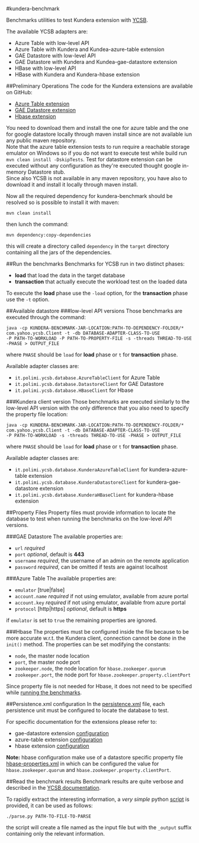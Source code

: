 #kundera-benchmark

Benchmarks utilities to test Kundera extension with [YCSB](https://github.com/brianfrankcooper/YCSB/).

The available YCSB adapters are:

- Azure Table with low-level API
- Azure Table with Kundera and Kundea-azure-table extension
- GAE Datastore with low-level API
- GAE Datastore with Kundera and Kundea-gae-datastore extension
- HBase with low-level API
- HBase with Kundera and Kundera-hbase extension

##Preliminary Operations
The code for the Kundera extensions are available on GitHub:

- [Azure Table extension](https://github.com/Arci/kundera-azure-table)
- [GAE Datastore extension](https://github.com/Arci/kundera-gae-datastore)
- [Hbase extension](https://github.com/impetus-opensource/Kundera)

You need to download them and install the one for azure table and the one for google datastore locally through maven install since are not available iun any public maven repository.  
Note that the azure table extension tests to run require a reachable storage emulator on Windows so if you do not want to execute test while build run `mvn clean install -DskipTests`.
Test for datastore extension can be executed without any configuration as they're executed thought google in-memory Datastore stub.  
Since also YCSB is not available in any maven repository, you have also to download it and install it locally through maven install.

Now all the required dependency for kundera-benchmark should be resolved so is possible to install it with maven:

```
mvn clean install
```

then lunch the command:

```
mvn dependency:copy-dependencies
```
this will create a directory called `dependency` in the `target` directory containing all the jars of the dependencies.

##Run the benchmarks
Benchmarks for YCSB run in two distinct phases:

- __load__ that load the data in the target database
- __transaction__ that actually execute the workload test on the loaded data

To execute the __load__ phase use the `-load` option, for the __transaction__ phase use the `-t` option.

##Available datastore
###low-level API versions
Those benchmarks are executed through the command:

```
java -cp KUNDERA-BENCHMARK-JAR-LOCATION:PATH-TO-DEPENDENCY-FOLDER/*
com.yahoo.ycsb.Client -t -db DATABASE-ADAPTER-CLASS-TO-USE
-P PATH-TO-WORKLOAD -P PATH-TO-PROPERTY-FILE -s -threads THREAD-TO-USE -PHASE > OUTPUT_FILE
```
where `PHASE` should be `load` for __load__ phase or `t` for __transaction__ phase.

Available adapter classes are:

- `it.polimi.ycsb.database.AzureTableClient` for Azure Table
- `it.polimi.ycsb.database.DatastoreClient` for GAE Datastore
- `it.polimi.ycsb.database.HBaseClient` for Hbase

###Kundera client version
Those benchmarks are executed similarly to the low-level API version with the only difference that you also need to specify the property file location:

```
java -cp KUNDERA-BENCHMARK-JAR-LOCATION:PATH-TO-DEPENDENCY-FOLDER/*
com.yahoo.ycsb.Client -t -db DATABASE-ADAPTER-CLASS-TO-USE
-P PATH-TO-WORKLOAD -s -threads THREAD-TO-USE -PHASE > OUTPUT_FILE
```
where `PHASE` should be `load` for __load__ phase or `t` for __transaction__ phase.

Available adapter classes are:

- `it.polimi.ycsb.database.KunderaAzureTableClient` for  kundera-azure-table extension
- `it.polimi.ycsb.database.KunderaDatastoreClient` for kundera-gae-datastore extension
- `it.polimi.ycsb.database.KunderaHBaseClient` for kundera-hbase extension

##Property Files
Property files must provide information to locate the database to test when running the benchmarks on the low-level API versions.

###GAE Datastore
The available properties are:

- `url` _required_
- `port` _optional_, default is __443__
- `username`  _required_, the username of an admin on the remote application
- `password` _required_, can be omitted if tests are against localhost

###Azure Table
The available properties are:

- `emulator` [true|false]
- `account.name` _required_ if not using emulator, available from azure portal
- `account.key` _required_ if not using emulator, available from azure portal
- `protocol` [http|https] _optional_, default is __https__

if `emulator` is set to `true` the remaining properties are ignored.

###Hbase
The properties must be configured inside the []() file because to be more accurate w.r.t. the Kundera client, connection cannot be done in the `init()` method.
The properties can be set modifying the constants:

- `node`, the master node location
- `port`, the master node port
- `zookeeper.node`, the node location for `hbase.zookeeper.quorum`
- `zookeeper.port`, the node port for `hbase.zookeeper.property.clientPort`

Since property file is not needed for Hbase, it does not need to be specified while [running the benchmarks](#low-level-api-versions).

##Persistence.xml configuration
In the [persistence.xml](https://github.com/Arci/kundera-benchmark/blob/master/src/main/resources/META-INF/persistence.xml) file, each persistence unit must be configured to locate the database to test.

For specific documentation for the extensions please refer to:

- gae-datastore extension [configuration](https://github.com/Arci/kundera-gae-datastore#configuration)
- azure-table extension [configuration](https://github.com/Arci/kundera-azure-table#configuration)
- hbase extension [configuration](https://github.com/impetus-opensource/Kundera/wiki/Common-Configuration)

__Note:__ hbase configuration make use of a datastore specific property file [hbase-properties.xml](https://github.com/Arci/kundera-benchmark/blob/master/src/main/resources/hbase-properties.xml) in which can be configured the value for `hbase.zookeeper.quorum`  and `hbase.zookeeper.property.clientPort`.

##Read the benchmark results
Benchmark results are quite verbose and described in the [YCSB documentation](https://github.com/brianfrankcooper/YCSB/wiki/Running-a-Workload#step-6-execute-the-workload).

To rapidly extract the interesting information, a _very simple_ python [script](https://github.com/Arci/kundera-benchmark/blob/master/parse.py) is provided, it can be used as follows:

```
./parse.py PATH-TO-FILE-TO-PARSE
```
the script will create a file named as the input file but with the `_output` suffix containing only the relevant information.
